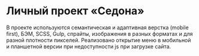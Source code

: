 # Личный проект «Седона»

В проекте используются семантическая и адаптивная верстка (mobile first), БЭМ, SCSS, Gulp, спрайты, изображения в разных форматах и для разной плотности пикселей. 
Реализовано открытие меню в мобильной и планшетной версии при недоступности js при загрузке сайта.
